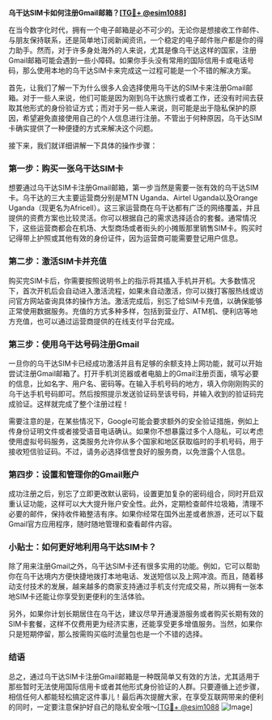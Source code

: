 **乌干达SIM卡如何注册Gmail邮箱？[[TG💪+ @esim1088](https://t.me/s/esim1088)]**

在当今数字化时代，拥有一个电子邮箱是必不可少的。无论你是想接收工作邮件、与朋友保持联系，还是简单地订阅新闻资讯，一个稳定的电子邮件账户都是你的得力助手。然而，对于许多身处海外的人来说，尤其是像乌干达这样的国家，注册Gmail邮箱可能会遇到一些小障碍。如果你手头没有常用的国际信用卡或电话号码，那么使用本地的乌干达SIM卡来完成这一过程可能是一个不错的解决方案。

首先，让我们了解一下为什么很多人会选择使用乌干达的SIM卡来注册Gmail邮箱。对于一些人来说，他们可能是因为刚到乌干达旅行或者工作，还没有时间去获取其他形式的身份验证方式；而对于另一些人来说，则可能是出于隐私保护的原因，希望避免直接使用自己的个人信息进行注册。不管出于何种原因，乌干达SIM卡确实提供了一种便捷的方式来解决这个问题。

接下来，我们就详细讲解一下具体的操作步骤：

### 第一步：购买一张乌干达SIM卡

想要通过乌干达SIM卡注册Gmail邮箱，第一步当然是需要一张有效的乌干达SIM卡。乌干达的三大主要运营商分别是MTN Uganda、Airtel Uganda以及Orange Uganda（现更名为Africell）。这三家运营商在乌干达都有广泛的网络覆盖，并且提供的资费方案也比较灵活。你可以根据自己的需求选择适合的套餐。通常情况下，这些运营商都会在机场、大型商场或者街头的小摊贩那里销售SIM卡。购买时记得带上护照或其他有效的身份证件，因为运营商可能需要登记用户信息。

### 第二步：激活SIM卡并充值

购买完SIM卡后，你需要按照说明书上的指示将其插入手机并开机。大多数情况下，首次开机后会自动进入激活流程，如果未自动激活，你可以拨打客服热线或访问官方网站查询具体的操作方法。激活完成后，别忘了给SIM卡充值，以确保能够正常使用数据服务。充值的方式多种多样，包括到营业厅、ATM机、便利店等地方充值，也可以通过运营商提供的在线支付平台完成。

### 第三步：使用乌干达号码注册Gmail

一旦你的乌干达SIM卡已经成功激活并且有足够的余额支持上网功能，就可以开始尝试注册Gmail邮箱了。打开手机浏览器或者电脑上的Gmail注册页面，填写必要的信息，比如名字、用户名、密码等。在输入手机号码的地方，填入你刚刚购买的乌干达手机号码即可。然后按照提示发送验证码至该号码，并输入收到的验证码完成验证。这样就完成了整个注册过程！

需要注意的是，在某些情况下，Google可能会要求额外的安全验证措施，例如上传身份证明文件或者接受语音电话确认。如果你不想暴露过多个人隐私，可以考虑使用虚拟号码服务，这类服务允许你从多个国家和地区获取临时的手机号码，用于接收短信验证码。不过，请务必选择信誉良好的服务商，以免泄露个人信息。

### 第四步：设置和管理你的Gmail账户

成功注册之后，别忘了立即更改默认密码，设置更加复杂的密码组合，同时开启双重认证功能，这样可以大大提升账户安全性。此外，定期检查邮件垃圾箱，清理不必要的邮件，保持收件箱整洁有序。如果你经常在国外出差或者旅游，还可以下载Gmail官方应用程序，随时随地管理和查看邮件内容。

### 小贴士：如何更好地利用乌干达SIM卡？

除了用来注册Gmail之外，乌干达SIM卡还有很多实用的功能。例如，它可以帮助你在乌干达境内方便快捷地拨打本地电话、发送短信以及上网冲浪。而且，随着移动支付技术的发展，越来越多的商家支持通过手机支付完成交易，所以拥有一张本地SIM卡还能让你享受到更便利的生活体验。

另外，如果你计划长期居住在乌干达，建议尽早开通漫游服务或者购买长期有效的SIM卡套餐，这样不仅费用更为经济实惠，还能享受更多增值服务。当然，如果你只是短期停留，那么按需购买临时流量包也是一个不错的选择。

### 结语

总之，通过乌干达SIM卡注册Gmail邮箱是一种既简单又有效的方法，尤其适用于那些暂时无法使用国际信用卡或者其他形式身份验证的人群。只要遵循上述步骤，相信任何人都能轻松搞定这件事儿！最后再次提醒大家，在享受互联网带来的便利的同时，一定要注意保护好自己的隐私安全哦～[[TG💪+ @esim1088](https://t.me/s/esim1088) ![Image](https://i.postimg.cc/4NQfJmqS/Snipaste-2025-05-13-00-14-12.png)]